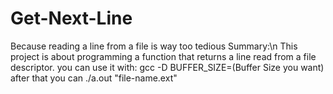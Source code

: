 # Get-Next-Line
Because reading a line from a file is way too tedious
Summary:\n
This project is about programming a function that returns a line
read from a file descriptor.
you can use it with: gcc -D BUFFER_SIZE=(Buffer Size you want)
after that you can ./a.out "file-name.ext"
